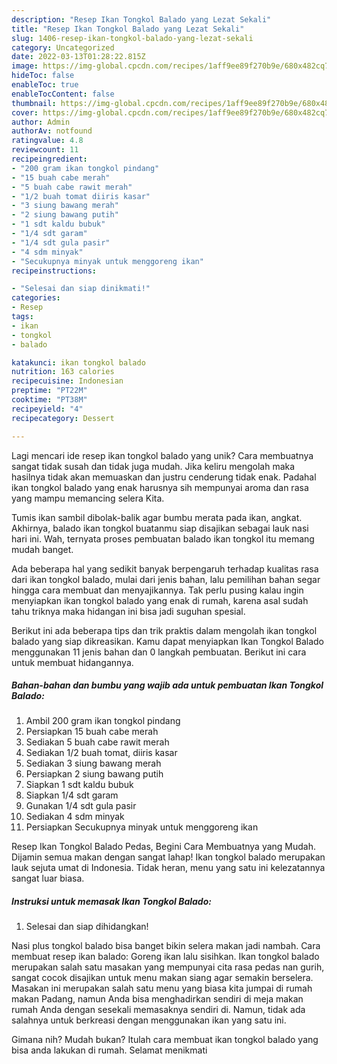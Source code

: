 ```yaml
---
description: "Resep Ikan Tongkol Balado yang Lezat Sekali"
title: "Resep Ikan Tongkol Balado yang Lezat Sekali"
slug: 1406-resep-ikan-tongkol-balado-yang-lezat-sekali
category: Uncategorized
date: 2022-03-13T01:28:22.815Z
image: https://img-global.cpcdn.com/recipes/1aff9ee89f270b9e/680x482cq70/ikan-tongkol-balado-foto-resep-utama.jpg
hideToc: false
enableToc: true
enableTocContent: false
thumbnail: https://img-global.cpcdn.com/recipes/1aff9ee89f270b9e/680x482cq70/ikan-tongkol-balado-foto-resep-utama.jpg
cover: https://img-global.cpcdn.com/recipes/1aff9ee89f270b9e/680x482cq70/ikan-tongkol-balado-foto-resep-utama.jpg
author: Admin
authorAv: notfound
ratingvalue: 4.8
reviewcount: 11
recipeingredient:
- "200 gram ikan tongkol pindang"
- "15 buah cabe merah"
- "5 buah cabe rawit merah"
- "1/2 buah tomat diiris kasar"
- "3 siung bawang merah"
- "2 siung bawang putih"
- "1 sdt kaldu bubuk"
- "1/4 sdt garam"
- "1/4 sdt gula pasir"
- "4 sdm minyak"
- "Secukupnya minyak untuk menggoreng ikan"
recipeinstructions:

- "Selesai dan siap dinikmati!"
categories:
- Resep
tags:
- ikan
- tongkol
- balado

katakunci: ikan tongkol balado 
nutrition: 163 calories
recipecuisine: Indonesian
preptime: "PT22M"
cooktime: "PT38M"
recipeyield: "4"
recipecategory: Dessert

---
```





Lagi mencari ide resep ikan tongkol balado yang unik? Cara membuatnya sangat tidak susah dan tidak juga mudah. Jika keliru mengolah maka hasilnya tidak akan memuaskan dan justru cenderung tidak enak. Padahal ikan tongkol balado yang enak harusnya sih mempunyai aroma dan rasa yang mampu memancing selera Kita.





Tumis ikan sambil dibolak-balik agar bumbu merata pada ikan, angkat. Akhirnya, balado ikan tongkol buatanmu siap disajikan sebagai lauk nasi hari ini. Wah, ternyata proses pembuatan balado ikan tongkol itu memang mudah banget.

Ada beberapa hal yang sedikit banyak berpengaruh terhadap kualitas rasa dari ikan tongkol balado, mulai dari jenis bahan, lalu pemilihan bahan segar hingga cara membuat dan menyajikannya. Tak perlu pusing kalau ingin menyiapkan ikan tongkol balado yang enak di rumah, karena asal sudah tahu triknya maka hidangan ini bisa jadi suguhan spesial.






Berikut ini ada beberapa tips dan trik praktis dalam mengolah ikan tongkol balado yang siap dikreasikan. Kamu dapat menyiapkan Ikan Tongkol Balado menggunakan 11 jenis bahan dan 0 langkah pembuatan. Berikut ini cara untuk membuat hidangannya.

<!--inarticleads1-->

##### Bahan-bahan dan bumbu yang wajib ada untuk pembuatan Ikan Tongkol Balado:

1. Ambil 200 gram ikan tongkol pindang
1. Persiapkan 15 buah cabe merah
1. Sediakan 5 buah cabe rawit merah
1. Sediakan 1/2 buah tomat, diiris kasar
1. Sediakan 3 siung bawang merah
1. Persiapkan 2 siung bawang putih
1. Siapkan 1 sdt kaldu bubuk
1. Siapkan 1/4 sdt garam
1. Gunakan 1/4 sdt gula pasir
1. Sediakan 4 sdm minyak
1. Persiapkan Secukupnya minyak untuk menggoreng ikan


Resep Ikan Tongkol Balado Pedas, Begini Cara Membuatnya yang Mudah. Dijamin semua makan dengan sangat lahap! Ikan tongkol balado merupakan lauk sejuta umat di Indonesia. Tidak heran, menu yang satu ini kelezatannya sangat luar biasa. 

<!--inarticleads2-->

##### Instruksi untuk memasak Ikan Tongkol Balado:


1. Selesai dan siap dihidangkan!

Nasi plus tongkol balado bisa banget bikin selera makan jadi nambah. Cara membuat resep ikan balado: Goreng ikan lalu sisihkan. Ikan tongkol balado merupakan salah satu masakan yang mempunyai cita rasa pedas nan gurih, sangat cocok disajikan untuk menu makan siang agar semakin berselera. Masakan ini merupakan salah satu menu yang biasa kita jumpai di rumah makan Padang, namun Anda bisa menghadirkan sendiri di meja makan rumah Anda dengan sesekali memasaknya sendiri di. Namun, tidak ada salahnya untuk berkreasi dengan menggunakan ikan yang satu ini. 

Gimana nih? Mudah bukan? Itulah cara membuat ikan tongkol balado yang bisa anda lakukan di rumah. Selamat menikmati
